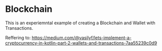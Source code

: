 # Blockchain

This is an experiemntal example of creating a Blockchain and Wallet with Transactions.

Reffering to: https://medium.com/@vasilyf/lets-implement-a-cryptocurrency-in-kotlin-part-2-wallets-and-transactions-7aa55239c0d9
